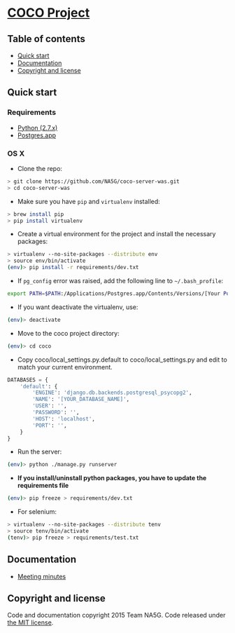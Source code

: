 # [COCO Project](https://github.com/NA5G/coco-server-was)

## Table of contents

* [Quick start](#quick-start)
* [Documentation](#documentation)
* [Copyright and license](#copyright-and-license)

## Quick start

### Requirements
* [Python (2.7.x)](https://www.python.org/downloads/release/python-279/)
* [Postgres.app](http://postgresapp.com/)

### OS X
* Clone the repo:
```bash
> git clone https://github.com/NA5G/coco-server-was.git
> cd coco-server-was
```

* Make sure you have `pip` and `virtualenv` installed:
```bash
> brew install pip
> pip install virtualenv
```

* Create a virtual environment for the project and install the necessary packages:
```bash
> virtualenv --no-site-packages --distribute env
> source env/bin/activate
(env)> pip install -r requirements/dev.txt
```

* If `pg_config` error was raised, add the following line to `~/.bash_profile`:
```bash
export PATH=$PATH:/Applications/Postgres.app/Contents/Versions/[Your Postgres App Version]/bin
```

* If you want deactivate the virtualenv, use:
```bash
(env)> deactivate
```
* Move to the coco project directory:
```bash
(env)> cd coco
```

* Copy coco/local_settings.py.default to coco/local_settings.py and edit to match your current environment.
```python
DATABASES = {
    'default': {
        'ENGINE': 'django.db.backends.postgresql_psycopg2',
        'NAME': '[YOUR_DATABASE_NAME]',
        'USER': '',
        'PASSWORD': '',
        'HOST': 'localhost',
        'PORT': '',
    }
}
```

* Run the server:
```bash
(env)> python ./manage.py runserver
```

* **If you install/uninstall python packages, you have to update the requirements file**
```bash
(env)> pip freeze > requirements/dev.txt
```

* For selenium:
```bash
> virtualenv --no-site-packages --distribute tenv
> source tenv/bin/activate
(tenv)> pip freeze > requirements/test.txt
```

## Documentation

* [Meeting minutes](https://github.com/NA5G/coco-doc-meeting-minutes)


## Copyright and license

Code and documentation copyright 2015 Team NA5G. Code released under [the MIT license](https://github.com/twbs/bootstrap/blob/master/LICENSE).
